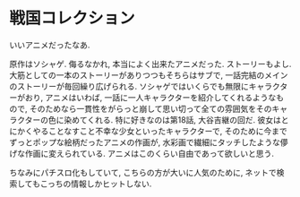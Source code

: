 # 戦国コレクション

いいアニメだったなあ.

<div class=youtube src-id="bCQAMNXwH_Q"></div>

原作はソシャゲ.
侮るなかれ, 本当によく出来たアニメだった.
ストーリーもよし.
大筋としての一本のストーリーがありつつもそちらはサブで, 一話完結のメインのストーリーが毎回繰り広げられる.
ソシャゲではいくらでも無限にキャラクターがおり, アニメはいわば, 一話に一人キャラクターを紹介してくれるようなもので, そのためなら一貫性をがらっと崩して思い切って全ての雰囲気をそのキャラクターの色に染めてくれる.
特に好きなのは第18話, 大谷吉継の回だ.
彼女はとにかくやることなすこと不幸な少女といったキャラクターで,
そのために今までずっとポップな絵柄だったアニメの作画が, 水彩画で繊細にタッチしたような儚げな作画に変えられている.
アニメはこのくらい自由であって欲しいと思う.

ちなみにパチスロ化もしていて, こちらの方が大いに人気のために, ネットで検索してもこっちの情報しかヒットしない.

<div class=youtube src-id="ITR1t1SpfP0"></div>
